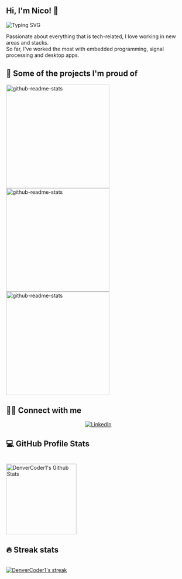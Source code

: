## Hi, I'm Nico! 👋

<!-- Typing SVG by DenverCoder1 - https://github.com/DenverCoder1/readme-typing-svg -->
![Typing SVG](https://readme-typing-svg.herokuapp.com?lines=Electronics+Engineering+Student;Constantly+seeking+challenges)

Passionate about everything that is tech-related, I love working in new areas and stacks. \
So far, I've worked the most with embedded programming, signal processing and desktop apps.

## 📕 Some of the projects I'm proud of
<!-- Small repo cards (fork) - https://github.com/DenverCoder1/github-readme-stats -->
<p align="left">
    <a href="https://github.com/Lab-de-microprocesadores-G1/tpf-mp3-player"><img width="282" src="https://denvercoder1-github-readme-stats.vercel.app/api/pin/?username=Lab-de-microprocesadores-G1&repo=tpf-mp3-player&theme=react&bg_color=1F222E&title_color=F85D7F&icon_color=F8D866&hide_border=true&show_icons=false" alt="github-readme-stats"></a>
    <a href="https://github.com/Shawarma-ASSD/spatialmeetings"><img width="282" src="https://denvercoder1-github-readme-stats.vercel.app/api/pin/?username=Shawarma-ASSD&repo=spatialmeetings&theme=react&bg_color=1F222E&title_color=F85D7F&icon_color=F8D866&hide_border=true&show_icons=false" alt="github-readme-stats"></a>
    <a href="https://github.com/nicotrozzo/Catan"><img width="282" src="https://denvercoder1-github-readme-stats.vercel.app/api/pin/?username=nicotrozzo&repo=Catan&theme=react&bg_color=1F222E&title_color=F85D7F&icon_color=F8D866&hide_border=true&show_icons=false" alt="github-readme-stats"></a>
</p>

## 🙋‍♂️ Connect with me 
<p align="center">
<a href="https://www.linkedin.com/in/rafael-nicolas-trozzo/"><img alt="LinkedIn" title="Twitter" src="https://img.shields.io/badge/-LinkedIn-blue?style=for-the-badge&logo=Linkedin&logoColor=white"/></a>
</p>

## 💻 GitHub Profile Stats
\
<a href="https://github.com/anuraghazra/github-readme-stats"><img alt="DenverCoder1's Github Stats" src="https://denvercoder1-github-readme-stats.vercel.app/api/?username=nicotrozzo&show_icons=true&count_private=true&theme=react&hide_border=true&bg_color=1F222E&title_color=F85D7F&icon_color=F8D866" height="192px"/></a>

## 🔥 Streak stats
\
<a href="https://github.com/DenverCoder1/github-readme-streak-stats">
<img title="🔥 Get streak stats for your profile at git.io/streak-stats" alt="DenverCoder1's streak" src="https://github-readme-streak-stats.herokuapp.com/?user=nicotrozzo&theme=monokai-metallian&hide_border=true"/>
</a>


<!-- README inspired mainly in https://github.com/DenverCoder1/DenverCoder1 -->
